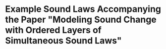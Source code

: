 # Example Sound Laws Accompanying the Paper "Modeling Sound Change with Ordered Layers of Simultaneous Sound Laws"


